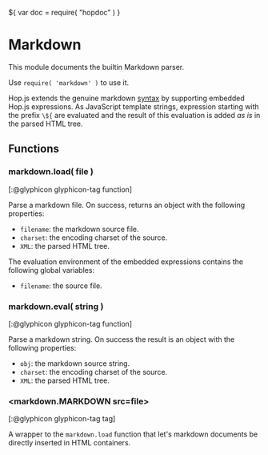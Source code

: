 ${ var doc = require( "hopdoc" ) }

Markdown
========

This module documents the builtin Markdown parser.

Use `require( 'markdown' )` to use it.

Hop.js extends the genuine markdown
[syntax](http://daringfireball.net/projects/markdown/syntax) by
supporting embedded Hop.js expressions.  As JavaScript template
strings, expression starting with the prefix `\${` are evaluated and
the result of this evaluation is added _as is_ in the parsed HTML
tree.

Functions
---------

### markdown.load( file ) ###
[:@glyphicon glyphicon-tag function]

Parse a markdown file. On success, returns an object with the following
properties:

 * `filename`: the markdown source file.
 * `charset`: the encoding charset of the source.
 * `XML`: the parsed HTML tree.

The evaluation environment of the embedded expressions contains the following
global variables:

 * `filename`: the source file.


### markdown.eval( string ) ###
[:@glyphicon glyphicon-tag function]

Parse a markdown string. On success the result is an object with the
following properties:

 * `obj`: the markdown source string.
 * `charset`: the encoding charset of the source.
 * `XML`: the parsed HTML tree.


### <markdown.MARKDOWN src=file> ###
[:@glyphicon glyphicon-tag tag]

A wrapper to the `markdown.load` function that let's markdown documents
be directly inserted in HTML containers.




